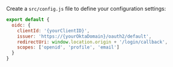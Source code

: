 Create a `src/config.js` file to define your configuration settings:

```js
export default {
  oidc: {
    clientId: '{yourClientID}',
    issuer: 'https://{yourOktaDomain}/oauth2/default',
    redirectUri: window.location.origin + '/login/callback',
    scopes: ['openid', 'profile', 'email']
  }
}
```